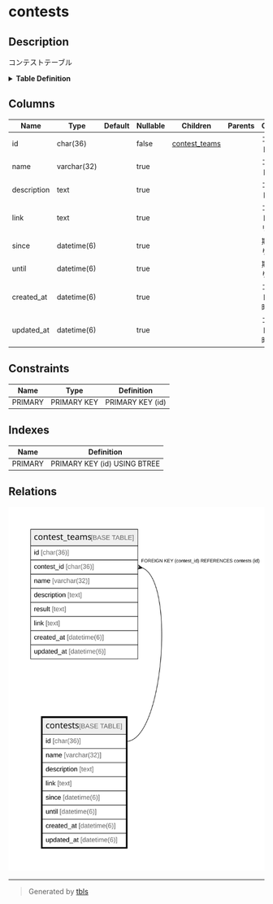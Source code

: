 # contests

## Description

コンテストテーブル

<details>
<summary><strong>Table Definition</strong></summary>

```sql
CREATE TABLE `contests` (
  `id` char(36) NOT NULL,
  `name` varchar(32) DEFAULT NULL,
  `description` text,
  `link` text,
  `since` datetime(6) DEFAULT NULL,
  `until` datetime(6) DEFAULT NULL,
  `created_at` datetime(6) DEFAULT NULL,
  `updated_at` datetime(6) DEFAULT NULL,
  PRIMARY KEY (`id`)
) ENGINE=InnoDB DEFAULT CHARSET=utf8
```

</details>

## Columns

| Name | Type | Default | Nullable | Children | Parents | Comment |
| ---- | ---- | ------- | -------- | -------- | ------- | ------- |
| id | char(36) |  | false | [contest_teams](contest_teams.md) |  | コンテストUUID |
| name | varchar(32) |  | true |  |  | コンテスト名 |
| description | text |  | true |  |  | コンテスト説明 |
| link | text |  | true |  |  | コンテスト情報のリンク |
| since | datetime(6) |  | true |  |  | 期間始まり |
| until | datetime(6) |  | true |  |  | 期間終わり |
| created_at | datetime(6) |  | true |  |  | コンテスト作成日時 |
| updated_at | datetime(6) |  | true |  |  | コンテスト更新日時 |

## Constraints

| Name | Type | Definition |
| ---- | ---- | ---------- |
| PRIMARY | PRIMARY KEY | PRIMARY KEY (id) |

## Indexes

| Name | Definition |
| ---- | ---------- |
| PRIMARY | PRIMARY KEY (id) USING BTREE |

## Relations

![er](contests.svg)

---

> Generated by [tbls](https://github.com/k1LoW/tbls)
